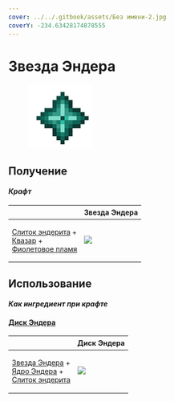 ```yaml
---
cover: ../../.gitbook/assets/Без имени-2.jpg
coverY: -234.63428174878555
---
```


# Звезда Эндера

<figure><img src="../../.gitbook/assets/ender_star_128.png" alt=""><figcaption></figcaption></figure>

## Получение

#### _Крафт_

| ㅤ                                                                                                                                                | Звезда Эндера                              |
| ------------------------------------------------------------------------------------------------------------------------------------------------ | ------------------------------------------ |
| <p><a href="enderite_ingot.md">Слиток эндерита</a> +<br><a href="catalyst.md">Квазар</a> +<br><a href="purple_blaze.md">Фиолетовое пламя</a></p> | ![](../../.gitbook/assets/ender\_star.png) |

## Использование

#### _Как ингредиент при крафте_

#### [Диск Эндера](ender\_disc.md)

| ㅤ                                                                                                                                                  | Диск Эндера                                |
| -------------------------------------------------------------------------------------------------------------------------------------------------- | ------------------------------------------ |
| <p><a href="ender_star.md">Звезда Эндера</a> +<br><a href="ender_core.md">Ядро Эндера</a> +<br><a href="enderite_ingot.md">Слиток эндерита</a></p> | ![](../../.gitbook/assets/ender\_disc.png) |
